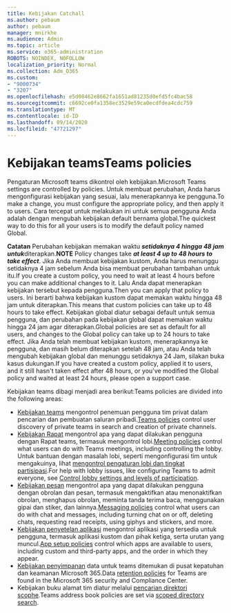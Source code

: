 ```yaml
---
title: Kebijakan Catchall
ms.author: pebaum
author: pebaum
manager: mnirkhe
ms.audience: Admin
ms.topic: article
ms.service: o365-administration
ROBOTS: NOINDEX, NOFOLLOW
localization_priority: Normal
ms.collection: Adm_O365
ms.custom:
- "9000734"
- "3207"
ms.openlocfilehash: e5d08462e8662fa1651ad81235d0efd5fc4bac58
ms.sourcegitcommit: c6692ce0fa1358ec3529e59ca0ecdfdea4cdc759
ms.translationtype: MT
ms.contentlocale: id-ID
ms.lasthandoff: 09/14/2020
ms.locfileid: "47721297"
---
```

# <a name="teams-policies"></a><span data-ttu-id="8a0cf-102">Kebijakan teams</span><span class="sxs-lookup"><span data-stu-id="8a0cf-102">Teams policies</span></span>

<span data-ttu-id="8a0cf-103">Pengaturan Microsoft teams dikontrol oleh kebijakan.</span><span class="sxs-lookup"><span data-stu-id="8a0cf-103">Microsoft Teams settings are controlled by policies.</span></span> <span data-ttu-id="8a0cf-104">Untuk membuat perubahan, Anda harus mengonfigurasi kebijakan yang sesuai, lalu menerapkannya ke pengguna.</span><span class="sxs-lookup"><span data-stu-id="8a0cf-104">To make a change, you must configure the appropriate policy, and then apply it to users.</span></span> <span data-ttu-id="8a0cf-105">Cara tercepat untuk melakukan ini untuk semua pengguna Anda adalah dengan mengubah kebijakan default bernama global.</span><span class="sxs-lookup"><span data-stu-id="8a0cf-105">The quickest way to do this for all your users is to modify the default policy named Global.</span></span> 

<span data-ttu-id="8a0cf-106">**Catatan** Perubahan kebijakan memakan waktu ***setidaknya 4 hingga 48 jam untuk***diterapkan.</span><span class="sxs-lookup"><span data-stu-id="8a0cf-106">**NOTE** Policy changes take ***at least 4 up to 48 hours to take effect***.</span></span> <span data-ttu-id="8a0cf-107">Jika Anda membuat kebijakan kustom, Anda harus menunggu setidaknya 4 jam sebelum Anda bisa membuat perubahan tambahan untuk itu.</span><span class="sxs-lookup"><span data-stu-id="8a0cf-107">If you create a custom policy, you need to wait at least 4 hours before you can make additional changes to it.</span></span> <span data-ttu-id="8a0cf-108">Lalu Anda dapat menerapkan kebijakan tersebut kepada pengguna.</span><span class="sxs-lookup"><span data-stu-id="8a0cf-108">Then you can apply that policy to users.</span></span> <span data-ttu-id="8a0cf-109">Ini berarti bahwa kebijakan kustom dapat memakan waktu hingga 48 jam untuk diterapkan.</span><span class="sxs-lookup"><span data-stu-id="8a0cf-109">This means that custom policies can take up to 48 hours to take effect.</span></span> <span data-ttu-id="8a0cf-110">Kebijakan global diatur sebagai default untuk semua pengguna, dan perubahan pada kebijakan global dapat memakan waktu hingga 24 jam agar diterapkan.</span><span class="sxs-lookup"><span data-stu-id="8a0cf-110">Global policies are set as default for all users, and changes to the Global policy can take up to 24 hours to take effect.</span></span> <span data-ttu-id="8a0cf-111">Jika Anda telah membuat kebijakan kustom, menerapkannya ke pengguna, dan masih belum diterapkan setelah 48 jam, atau Anda telah mengubah kebijakan global dan menunggu setidaknya 24 Jam, silakan buka kasus dukungan.</span><span class="sxs-lookup"><span data-stu-id="8a0cf-111">If you have created a custom policy, applied it to users, and it still hasn't taken effect after 48 hours, or you've modified the Global policy and waited at least 24 hours, please open a support case.</span></span>

<span data-ttu-id="8a0cf-112">Kebijakan teams dibagi menjadi area berikut:</span><span class="sxs-lookup"><span data-stu-id="8a0cf-112">Teams policies are divided into the following areas:</span></span>

- <span data-ttu-id="8a0cf-113">[Kebijakan teams](https://docs.microsoft.com/MicrosoftTeams/teams-policies) mengontrol penemuan pengguna tim privat dalam pencarian dan pembuatan saluran pribadi.</span><span class="sxs-lookup"><span data-stu-id="8a0cf-113">[Teams policies](https://docs.microsoft.com/MicrosoftTeams/teams-policies) control user discovery of private teams in search and creation of private channels.</span></span>  
- <span data-ttu-id="8a0cf-114">[Kebijakan Rapat](https://docs.microsoft.com/microsoftteams/meeting-policies-in-teams) mengontrol apa yang dapat dilakukan pengguna dengan Rapat teams, termasuk mengontrol lobi.</span><span class="sxs-lookup"><span data-stu-id="8a0cf-114">[Meeting policies](https://docs.microsoft.com/microsoftteams/meeting-policies-in-teams) control what users can do with Teams meetings, including controlling the lobby.</span></span> <span data-ttu-id="8a0cf-115">Untuk bantuan dengan masalah lobi, seperti mengonfigurasi tim untuk mengakuinya, lihat [mengontrol pengaturan lobi dan tingkat partisipasi](https://docs.microsoft.com/alchemyinsights/bypass-lobby).</span><span class="sxs-lookup"><span data-stu-id="8a0cf-115">For help with lobby issues, like configuring Teams to admit everyone, see [Control lobby settings and levels of participation](https://docs.microsoft.com/alchemyinsights/bypass-lobby).</span></span>
- <span data-ttu-id="8a0cf-116">[Kebijakan pesan](https://docs.microsoft.com/microsoftteams/messaging-policies-in-teams) mengontrol apa yang dapat dilakukan pengguna dengan obrolan dan pesan, termasuk mengaktifkan atau menonaktifkan obrolan, menghapus obrolan, meminta tanda terima baca, menggunakan gipai dan stiker, dan lainnya.</span><span class="sxs-lookup"><span data-stu-id="8a0cf-116">[Messaging policies](https://docs.microsoft.com/microsoftteams/messaging-policies-in-teams) control what users can do with chat and messages, including turning chat on or off, deleting chats, requesting read receipts, using giphys and stickers, and more.</span></span>
- <span data-ttu-id="8a0cf-117">[Kebijakan penyetelan aplikasi](https://docs.microsoft.com/MicrosoftTeams/teams-app-setup-policies) mengontrol aplikasi yang tersedia untuk pengguna, termasuk aplikasi kustom dan pihak ketiga, serta urutan yang muncul.</span><span class="sxs-lookup"><span data-stu-id="8a0cf-117">[App setup policies](https://docs.microsoft.com/MicrosoftTeams/teams-app-setup-policies) control which apps are available to users, including custom and third-party apps, and the order in which they appear.</span></span>  
- <span data-ttu-id="8a0cf-118">[Kebijakan penyimpanan](https://docs.microsoft.com/microsoftteams/retention-policies) data untuk teams ditemukan di pusat kepatuhan dan keamanan Microsoft 365.</span><span class="sxs-lookup"><span data-stu-id="8a0cf-118">Data [retention policies](https://docs.microsoft.com/microsoftteams/retention-policies) for Teams are found in the Microsoft 365 security and Compliance Center.</span></span>
- <span data-ttu-id="8a0cf-119">Kebijakan buku alamat tim diatur melalui [pencarian direktori scophe](https://docs.microsoft.com/MicrosoftTeams/teams-scoped-directory-search).</span><span class="sxs-lookup"><span data-stu-id="8a0cf-119">Teams address book policies are set via [scoped directory search](https://docs.microsoft.com/MicrosoftTeams/teams-scoped-directory-search).</span></span>